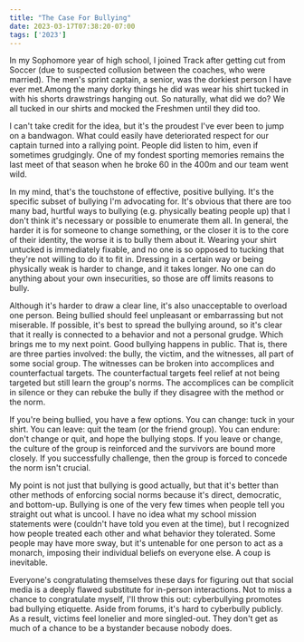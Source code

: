 ```yaml
---
title: "The Case For Bullying"
date: 2023-03-17T07:38:20-07:00
tags: ['2023']
---
```


In my Sophomore year of high school, I joined Track after getting cut from Soccer (due to suspected collusion between the coaches, who were married).
The men's sprint captain, a senior, was the dorkiest person I have ever met.Among the many dorky things he did was wear his shirt tucked in with his shorts drawstrings hanging out.
So naturally, what did we do?
We all tucked in our shirts and mocked the Freshmen until they did too.

I can't take credit for the idea, but it's the proudest I've ever been to jump on a bandwagon.
What could easily have deteriorated respect for our captain turned into a rallying point.
People did listen to him, even if sometimes grudgingly.
One of my fondest sporting memories remains the last meet of that season when he broke 60 in the 400m and our team went wild.

In my mind, that's the touchstone of effective, positive bullying.
It's the specific subset of bullying I'm advocating for.
It's obvious that there are too many bad, hurtful ways to bullying (e.g. physically beating people up) that I don't think it's necessary or possible to enumerate them all.
In general, the harder it is for someone to change something, or the closer it is to the core of their identity, the worse it is to bully them about it.
Wearing your shirt untucked is immediately fixable, and no one is so opposed to tucking that they're not willing to do it to fit in.
Dressing in a certain way or being physically weak is harder to change, and it takes longer.
No one can do anything about your own insecurities, so those are off limits reasons to bully.

Although it's harder to draw a clear line, it's also unacceptable to overload one person.
Being bullied should feel unpleasant or embarrassing but not miserable.
If possible, it's best to spread the bullying around, so it's clear that it really is connected to a behavior and not a personal grudge.
Which brings me to my next point.
Good bullying happens in public.
That is, there are three parties involved: the bully, the victim, and the witnesses, all part of some social group.
The witnesses can be broken into accomplices and counterfactual targets.
The counterfactual targets feel relief at not being targeted but still learn the group's norms.
The accomplices can be complicit in silence or they can rebuke the bully if they disagree with the method or the norm.

If you're being bullied, you have a few options.
You can change: tuck in your shirt.
You can leave: quit the team (or the friend group).
You can endure: don't change or quit, and hope the bullying stops.
If you leave or change, the culture of the group is reinforced and the survivors are bound more closely.
If you successfully challenge, then the group is forced to concede the norm isn't crucial.

My point is not just that bullying is good actually, but that it's better than other methods of enforcing social norms because it's direct, democratic, and bottom-up.
Bullying is one of the very few times when people tell you straight out what is uncool.
I have no idea what my school mission statements were (couldn't have told you even at the time), but I recognized how people treated each other and what behavior they tolerated.
Some people may have more sway, but it's untenable for one person to act as a monarch, imposing their individual beliefs on everyone else.
A coup is inevitable.

Everyone's congratulating themselves these days for figuring out that social media is a deeply flawed substitute for in-person interactions.
Not to miss a chance to congratulate myself, I'll throw this out: cyberbullying promotes bad bullying etiquette.
Aside from forums, it's hard to cyberbully publicly.
As a result, victims feel lonelier and more singled-out.
They don't get as much of a chance to be a bystander because nobody does.

